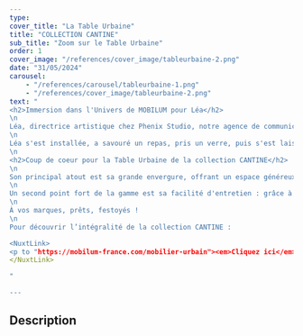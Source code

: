 ```yaml
---
type: 
cover_title: "La Table Urbaine"
title: "COLLECTION CANTINE"
sub_title: "Zoom sur le Table Urbaine"
order: 1
cover_image: "/references/cover_image/tableurbaine-2.png"
date: "31/05/2024"
carousel:
    - "/references/carousel/tableurbaine-1.png"
    - "/references/cover_image/tableurbaine-2.png"
text: "
<h2>Immersion dans l'Univers de MOBILUM pour Léa</h2>
\n
Léa, directrice artistique chez Phenix Studio, notre agence de communication, a récemment franchi les portes de notre showroom d'usine avec un objectif précis : capturer l'essence des produits de la collection CANTINE, une ligne de mobilier urbain conçue par Sovann Kim, lauréat du Janus de la Cité décerné par l'Institut Français du Design.
\n
Léa s'est installée, a savouré un repas, pris un verre, puis s'est laissée porter par la contemplation. Entre deux instants de réflexion, elle a échangé avec elle-même. Et finalement, elle s'est appuyée une dernière fois sur la table, absorbée par la quête de la pièce parfaite à mettre en lumière dans sa prochaine publication.
\n
<h2>Coup de coeur pour la Table Urbaine de la collection CANTINE</h2>
\n
Son principal atout est sa grande envergure, offrant un espace généreux pensé comme un lieu de rassemblement et de détente.
\n
Un second point fort de la gamme est sa facilité d'entretien : grâce à sa surface lisse et fermée, un simple rinçage à l'eau claire suffit pour la nettoyer, garantissant ainsi un environnement urbain propre et accueillant dans le temps.
\n
À vos marques, prêts, festoyés !
\n
Pour découvrir l’intégralité de la collection CANTINE : 

<NuxtLink> 
<p to "https://mobilum-france.com/mobilier-urbain"><em>Cliquez ici</em></p>
</NuxtLink>

"

---
```

<!-- Dans le champ texte, \n pour faire un retour à la ligne, \n\n pour faire un nouveau paragraphe -->

## Description

